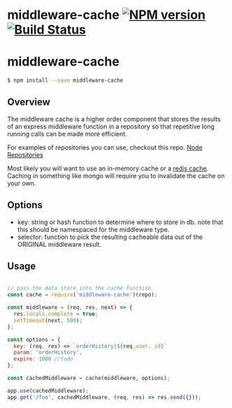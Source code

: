 # middleware-cache [![NPM version][npm-image]][npm-url] [![Build Status][travis-image]][travis-url]

# middleware-cache

```sh
$ npm install --save middleware-cache
```

## Overview

The middleware cache is a higher order component that stores the results of an express middleware function in a repository so that repetitive long running calls can be made more efficient.

For examples of repositories you can use, checkout this repo.
[Node Repositories](https://github.com/blugavere/node-repositories)

Most likely you will want to use an in-memory cache or a [redis cache](https://github.com/blugavere/node-repositories#redis). Caching in something like mongo will require you to invalidate the cache on your own.

## Options
- key: string or hash function to determine where to store in db. note that this should be namespaced for the middleware type.
- selector: function to pick the resulting cacheable data out of the ORIGINAL middleware result.

## Usage

```js

// pass the data store into the cache function
const cache = require('middleware-cache')(repo);

const middleware = (req, res, next) => {
  res.locals.complete = true;
  setTimeout(next, 500);
};

const options = {
  key: (req, res) => `orderHistory|${req.user._id}`
  param: 'orderHistory',
  expire: 1000 //todo
};

const cachedMiddleware = cache(middleware, options);

app.use(cachedMiddleware);
app.get('/foo', cachedMiddleware, (req, res) => res.send({}));

```

[npm-image]: https://badge.fury.io/js/middleware-cache.svg
[npm-url]: https://npmjs.org/package/middleware-cache
[travis-image]: https://travis-ci.org/giddyinc/middleware-cache.svg?branch=master
[travis-url]: https://travis-ci.org/giddyinc/middleware-cache
